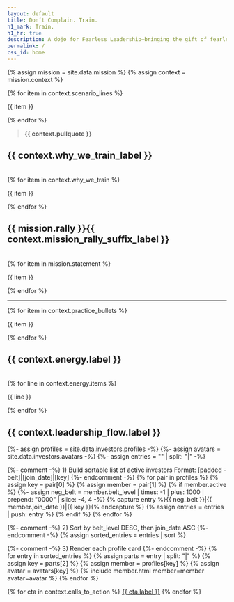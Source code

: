 ```yaml
---
layout: default
title: Don’t Complain. Train.
h1_mark: Train.
h1_hr: true
description: A dojo for Fearless Leadership—bringing the gift of fearlessness (se-mu-i) into homes, classrooms, dojos, and boardrooms. We train mind, body, tone, and timing to cultivate presence under pressure.
permalink: /
css_id: home
---
```


{% assign mission = site.data.mission %}
{% assign context = mission.context %}

<section class="md-flow">
  {% for item in context.scenario_lines %}
  <p>{{ item }}</p>
  {% endfor %}

  <br/>

  <blockquote><strong>{{ context.pullquote }}</strong></blockquote>
</section>

<section class="md-flow">
  <h2>{{ context.why_we_train_label }}</h2>
  <br>
  {% for item in context.why_we_train %}
  <p>{{ item }}</p>
  {% endfor %}
</section>

<section class="md-flow">
  <h2>{{ mission.rally }}{{ context.mission_rally_suffix_label }}</h2>
  <br>
  {% for item in mission.statement %}
  <p>{{ item }}</p>
  {% endfor %}

  <hr/>

  {% for item in context.practice_bullets %}
  <p>{{ item }}</p>
  {% endfor %}
</section>

<section class="md-flow">
  <h2>{{ context.energy.label }}</h2>
  <br>
  {% for line in context.energy.items %}
  <p>{{ line }}</p>
  {% endfor %}
</section>

<section class="md-flow">
  <h2>{{ context.leadership_flow.label }}</h2>
</section>

<div class="md-investors">
  {%- assign profiles = site.data.investors.profiles -%}
  {%- assign avatars  = site.data.investors.avatars -%}
  {%- assign entries  = "" | split: "|" -%}

  {%- comment -%}
    1) Build sortable list of active investors
       Format: [padded -belt]|[join_date]|[key]
  {%- endcomment -%}
  {% for pair in profiles %}
    {% assign key = pair[0] %}
    {% assign member = pair[1] %}
    {% if member.active %}
      {%- assign neg_belt = member.belt_level | times: -1 | plus: 1000 | prepend: "0000" | slice: -4, 4 -%}
      {% capture entry %}{{ neg_belt }}|{{ member.join_date }}|{{ key }}{% endcapture %}
      {% assign entries = entries | push: entry %}
    {% endif %}
  {% endfor %}

  {%- comment -%} 2) Sort by belt_level DESC, then join_date ASC {%- endcomment -%}
  {% assign sorted_entries = entries | sort %}

  {%- comment -%} 3) Render each profile card {%- endcomment -%}
  {% for entry in sorted_entries %}
    {% assign parts  = entry | split: "|" %}
    {% assign key    = parts[2] %}
    {% assign member = profiles[key] %}
    {% assign avatar = avatars[key] %}
    {% include member.html member=member avatar=avatar %}
  {% endfor %}
</div>

<div class="md-cta-group">
  {% for cta in context.calls_to_action %}
  <a class="btn" href="{{ cta.href | relative_url }}">{{ cta.label }}</a>
  {% endfor %}
</div>